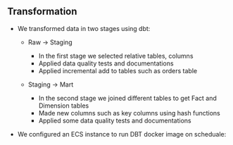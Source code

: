 ## Transformation
- We transformed data in two stages using dbt:
    - Raw -> Staging
        - In the first stage we selected relative tables, columns
        - Applied data quality tests and documentations
        - Applied incremental add to tables such as orders table

    - Staging -> Mart
        - In the second stage we joined different tables to get Fact and Dimension tables
        - Made new columns such as key columns using hash functions
        - Applied some data quality tests and documentations

- We configured an ECS instance to run DBT docker image on scheduale:
